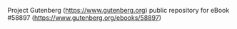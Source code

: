 Project Gutenberg (https://www.gutenberg.org) public repository for
eBook #58897 (https://www.gutenberg.org/ebooks/58897)
